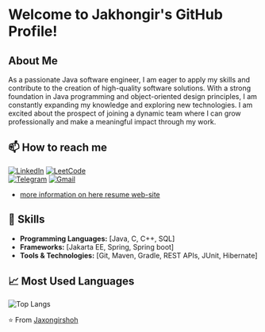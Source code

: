 # Welcome to Jakhongir's GitHub Profile!

## About Me
As a passionate Java software engineer, I am eager to apply my skills and contribute to the creation of high-quality software solutions. With a strong foundation in Java programming and object-oriented design principles, I am constantly expanding my knowledge and exploring new technologies. I am excited about the prospect of joining a dynamic team where I can grow professionally and make a meaningful impact through my work.
## 📫 How to reach me

[![LinkedIn](https://img.shields.io/badge/LinkedIn-%230077B5.svg?logo=linkedin&logoColor=white)](https://linkedin.com/in/jakhongirkhudoyorov)
[![LeetCode](https://img.shields.io/badge/LeetCode-%231DA1F2.svg?logo=leetcode&logoColor=ffdd54)](https://leetcode.com/u/jakhongirshohkhudoyorov)\
[![Telegram](https://img.shields.io/badge/Telegram-%231DA1F2.svg?logo=Telegram&logoColor=white)](https://www.t.me/iamwisespirit)
[![Gmail](https://img.shields.io/badge/jakhongirshohkhudoyorov@gmail.com-%230077B5.svg?logo=google&logoColor=white)](mailto:jakhongirshohkhudoyorov@gmail.com)
- [more information on here resume web-site](https://jaxongirxudoyorov.w3spaces.com/)

 ## 💼 Skills
- **Programming Languages:** [Java, C, C++, SQL]
- **Frameworks:** [Jakarta EE, Spring, Spring boot]
- **Tools & Technologies:** [Git, Maven, Gradle, REST APIs, JUnit, Hibernate]
 

  
## 📈 Most Used Languages
![Top Langs](https://github-readme-stats.vercel.app/api/top-langs/?username=Jaxongirshoh&layout=compact)


⭐️ From [Jaxongirshoh](https://github.com/Jaxongirshoh)

